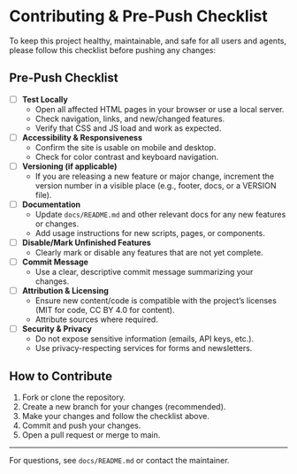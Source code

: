 # Contributing & Pre-Push Checklist

To keep this project healthy, maintainable, and safe for all users and agents, please follow this checklist before pushing any changes:

## Pre-Push Checklist

- [ ] **Test Locally**
    - Open all affected HTML pages in your browser or use a local server.
    - Check navigation, links, and new/changed features.
    - Verify that CSS and JS load and work as expected.
- [ ] **Accessibility & Responsiveness**
    - Confirm the site is usable on mobile and desktop.
    - Check for color contrast and keyboard navigation.
- [ ] **Versioning (if applicable)**
    - If you are releasing a new feature or major change, increment the version number in a visible place (e.g., footer, docs, or a VERSION file).
- [ ] **Documentation**
    - Update `docs/README.md` and other relevant docs for any new features or changes.
    - Add usage instructions for new scripts, pages, or components.
- [ ] **Disable/Mark Unfinished Features**
    - Clearly mark or disable any features that are not yet complete.
- [ ] **Commit Message**
    - Use a clear, descriptive commit message summarizing your changes.
- [ ] **Attribution & Licensing**
    - Ensure new content/code is compatible with the project’s licenses (MIT for code, CC BY 4.0 for content).
    - Attribute sources where required.
- [ ] **Security & Privacy**
    - Do not expose sensitive information (emails, API keys, etc.).
    - Use privacy-respecting services for forms and newsletters.

## How to Contribute

1. Fork or clone the repository.
2. Create a new branch for your changes (recommended).
3. Make your changes and follow the checklist above.
4. Commit and push your changes.
5. Open a pull request or merge to main.

---

For questions, see `docs/README.md` or contact the maintainer.
